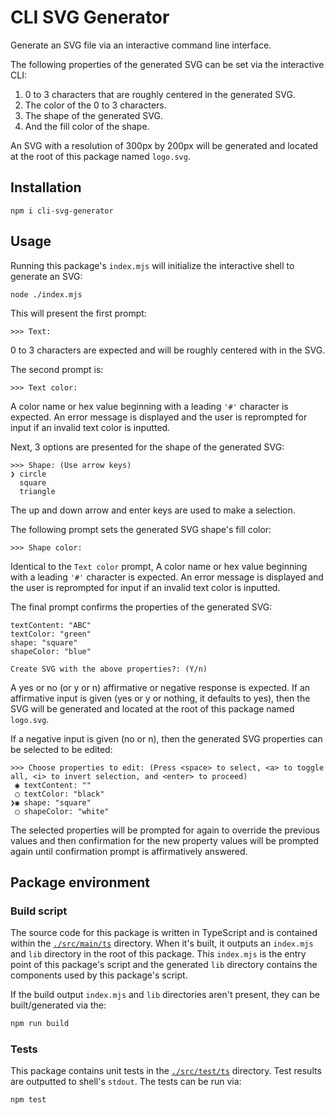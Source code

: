 # CLI SVG Generator

Generate an SVG file via an interactive command line interface.

The following properties of the generated SVG can be set via the interactive CLI:

1. 0 to 3 characters that are roughly centered in the generated SVG.
1. The color of the 0 to 3 characters.
1. The shape of the generated SVG.
1. And the fill color of the shape.

An SVG with a resolution of 300px by 200px will be generated and located at the
root of this package named `logo.svg`.

## Installation

```shell
npm i cli-svg-generator
```

## Usage

Running this package's `index.mjs` will initialize the interactive shell to
generate an SVG:

``` shell
node ./index.mjs
```

This will present the first prompt:

```shell
>>> Text:
```

0 to 3 characters are expected and will be roughly centered with in the SVG.

The second prompt is:

```shell
>>> Text color:
```

A color name or hex value beginning with a leading `'#'` character is expected.
An error message is displayed and the user is reprompted for input if an invalid
text color is inputted.

Next, 3 options are presented for the shape of the generated SVG:

```shell
>>> Shape: (Use arrow keys)
❯ circle
  square
  triangle

```

The up and down arrow and enter keys are used to make a selection.

The following prompt sets the generated SVG shape's fill color:

```shell
>>> Shape color:
```

Identical to the `Text color` prompt, A color name or hex value beginning with a
leading `'#'` character is expected. An error message is displayed and the user
is reprompted for input if an invalid text color is inputted.

The final prompt confirms the properties of the generated SVG:

```shell
textContent: "ABC"
textColor: "green"
shape: "square"
shapeColor: "blue"

Create SVG with the above properties?: (Y/n)
```

A yes or no (or y or n) affirmative or negative response is expected. If an
affirmative input is given (yes or y or nothing, it defaults to yes), then the
SVG will be generated and located at the root of this package named `logo.svg`.

If a negative input is given (no or n), then the generated SVG properties can
be selected to be edited:

```shell
>>> Choose properties to edit: (Press <space> to select, <a> to toggle all, <i> to invert selection, and <enter> to proceed)
 ◉ textContent: ""
 ◯ textColor: "black"
❯◉ shape: "square"
 ◯ shapeColor: "white"
```

The selected properties will be prompted for again to override the previous
values and then confirmation for the new property values will be prompted again
until confirmation prompt is affirmatively answered.

## Package environment

### Build script

The source code for this package is written in TypeScript and is contained
within the [`./src/main/ts`](./src/main/ts "Package source code") directory.
When it's built, it outputs an `index.mjs` and `lib` directory in the root of
this package. This `index.mjs` is the entry point of this package's script and
the generated `lib` directory contains the components used by this package's
script.

If the build output `index.mjs` and `lib` directories aren't present, they can
be built/generated via the:

```bash
npm run build
```

### Tests

This package contains unit tests in the [`./src/test/ts`](./src/test/ts "Unit test source code")
directory. Test results are outputted to shell's `stdout`. The tests can be run
via:

```txt
npm test
```
